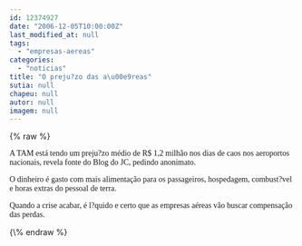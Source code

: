 ```yaml
---
id: 12374927
date: "2006-12-05T10:00:00Z"
last_modified_at: null
tags:
  - "empresas-aereas"
categories:
  - "noticias"
title: "O preju?zo das a\u00e9reas"
sutia: null
chapeu: null
autor: null
imagem: null
---
```

{\% raw %}
<p><P><FONT face=Verdana>A TAM está tendo um preju?zo médio de R$ 1,2 milhão nos dias de caos nos aeroportos nacionais, revela fonte do Blog do JC, pedindo anonimato. </FONT></P></p>
<p><P><FONT face=Verdana>O dinheiro é gasto com mais alimentação para os passageiros, hospedagem, combust?vel e horas extras do pessoal de terra. </FONT></P></p>
<p><P><FONT face=Verdana>Quando a crise acabar, é l?quido e certo que as empresas aéreas vão buscar compensação das perdas.<BR></P></FONT> </p>
{\% endraw %}